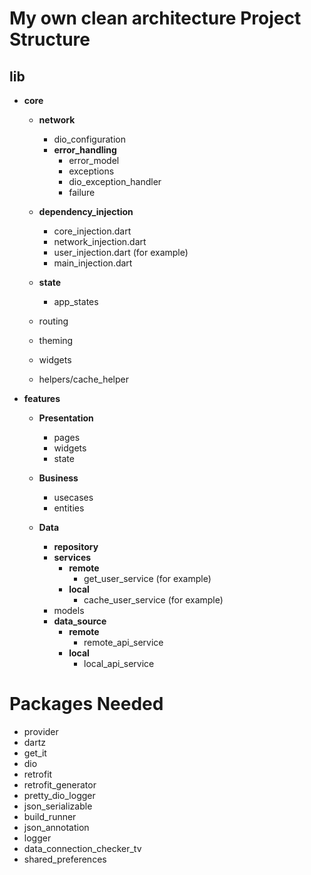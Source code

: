 # My own clean architecture Project Structure

## lib

- **core**

  - **network**

    - dio_configuration
    - **error_handling**
      - error_model
      - exceptions
      - dio_exception_handler
      - failure

  - **dependency_injection**

    - core_injection.dart
    - network_injection.dart
    - user_injection.dart (for example)
    - main_injection.dart

  - **state**

    - app_states

  - routing
  - theming
  - widgets
  - helpers/cache_helper

- **features**

  - **Presentation**

    - pages
    - widgets
    - state

  - **Business**

    - usecases
    - entities

  - **Data**
    - **repository**
    - **services**
      - **remote**
        - get_user_service (for example)
      - **local**
        - cache_user_service (for example)
    - models
    - **data_source**
      - **remote**
        - remote_api_service
      - **local**
        - local_api_service

# Packages Needed

- provider
- dartz
- get_it
- dio
- retrofit
- retrofit_generator
- pretty_dio_logger
- json_serializable
- build_runner
- json_annotation
- logger
- data_connection_checker_tv
- shared_preferences
